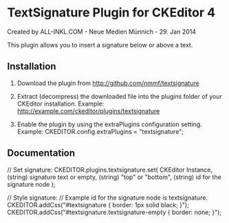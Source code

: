 TextSignature Plugin for CKEditor 4
===================================

Created by ALL-INKL.COM - Neue Medien Münnich - 29. Jan 2014

This plugin allows you to insert a signature below or above a text.


## Installation

1. Download the plugin from http://github.com/nmmf/textsignature
 
2. Extract (decompress) the downloaded file into the plugins folder of your
   CKEditor installation.
   Example: http://example.com/ckeditor/plugins/textsignature
	
3. Enable the plugin by using the extraPlugins configuration setting.
	 Example: CKEDITOR.config.extraPlugins = "textsignature";


## Documentation

// Set signature:
CKEDITOR.plugins.textsignature.set(
	CKEditor Instance,
	(string) signature text or empty,
	(string) "top" or "bottom",
	(string) id for the signature node
);
 
// Style signature:
// Example id for the signature node is textsignature.
CKEDITOR.addCss("#textsignature { border: 1px solid black; }");
CKEDITOR.addCss("#textsignature.textsignature-empty { border: none; }");


